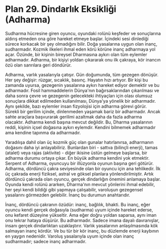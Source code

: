 # Plan 29. Dindarlık Eksikliği (Adharma)

Sudharma hücresine giren oyuncu, oyundaki rolünü keşfeder ve sonuçlarına aldırış etmeden ona göre hareket etmeye başlar. İçindeki sesi dinlediği sürece korkacak bir şey olmadığını bilir. Doğa yasalarına uygun olan inanç, sudharmadır. Kozmik ilkeleri ihmal eden körü körüne inanç adharmaya yol açar. Özünde, bir kişinin bireysel Dharmasına aykırı olan tüm eylemler adharmadır. Adharma, bir kişiyi yoldan çıkararak onu ilk çakraya, kör inancın özü olan sanrılara geri döndürür.

Adharma, varlık yasalarıyla çatışır. Gün doğumunda, tüm gezegen dönüşür. Her şey değişir: rüzgar, sıcaklık, basınç. Hayatın hızı artıyor. Bir kişi bu zamanda uyursa, gezegenin yasalarına aykırı hareket ediyor demektir ve bu adharmadır. Fosil hammaddelerin Dünya'nın bağırsaklarından çıkarılması ve daha sonra çevre ve gezegenin gelecekteki ihtiyaçları için olası olumsuz sonuçlara dikkat edilmeden kullanılması, Dünya'ya yönelik bir adharmadır. Aynı şekilde, bazı eylemler insan fizyolojisi için adharma görevi görür. Sürekli bir gerilim içinde, dinlenmeden yaşamak bariz bir adharmadır. Ancak sahte araçlara başvurarak gerilimi azaltmak daha da fazla adharma olacaktır. Adharma kendi başına mevcut değildir. Bu, Dharma yasalarının reddi, kişinin içsel doğasına aykırı eylemdir. Kendini bilmemek adharmadır ama kendine tapınma da adharmadır.

Yaradılışa dahil olan üç kozmik güç olan gunalar hatırlanırsa, adharmanın doğasını daha iyi anlayabiliriz. Bunlardan biri - sattva (bilinçli enerji), tamas (atalet) veya rajas (aktivite) - diğer ikisine üstün gelmeye başlarsa, bir adharma durumu ortaya çıkar. En büyük adharma kendini yok etmektir. Serpent of Adharma, oyuncuyu bir illüzyonla oyunun başına geri götürür. Adharma, dördüncü çakra seviyesinde olan bir oyuncu için ana tehlikedir. İlk üç çakrada enerji fiziksel, astral ve göksel planlara yönlendirilmiştir. Artık dördüncü çakrada olan oyuncu, gerçek dindarlığın önemini anlamaya başlar. Oyunda kendi rolünü ararken, Dharma'nın mevcut yönlerini ihmal edebilir, her şeyi kendi bildiği gibi yapmaya çalışabilir, varoluşun gezegensel yasalarını görmezden gelebilir. İnanç bu durumun anahtarıdır.

İnanç, dördüncü çakranın özüdür: inanç, bağlılık, bhakti. Bu inanç, eğer oyuncu kendi gerçek doğasıyla (sudharma) uyum içinde hareket ederse, onu kefaret düzeyine yükseltir. Ama eğer doğru yoldan saparsa, aynı iman onu tekrar hataya düşürür. Bu adharmadır. Sadece imana dayalı davranışlar, insanı gerçek dindarlıktan uzaklaştırır. Varlık yasalarının anlaşılmasında kök salmayan inanç kördür. Ve bu tür bir kör inanç, bu düzlemde enerji kaybının en yaygın nedenidir. Varoluş yasalarıyla uyum içinde olan inanç sudharmadır; sadece inanç adharmadır.
